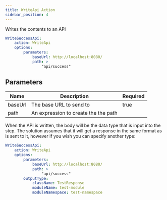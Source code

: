 ```yaml
---
title: WriteApi Action
sidebar_position: 4
---
```


Writes the contents to an API

```yaml
WriteSuccessApi:
    action: WriteApi
    options:
        parameters:
            baseUrl: http://localhost:8080/
            path: >
                "api/success"
```

## Parameters
| Name | Description | Required |
| --- | --- | --- |
| baseUrl | The base URL to send to | true | 
| path | An expression to create the the path |

When the API is written, the body will be the data type that is input into the step. The solution assumes that it will get a response in the same format as is sent to it, however if you wish you can specify another type:

```yaml
WriteSuccessApi:
    action: WriteApi
    options:
        parameters:
            baseUrl: http://localhost:8080/
            path: >
                "api/success"
        outputType:
            className: TestResponse
            moduleName: test-module
            moduleNamespace: test-namespace

```